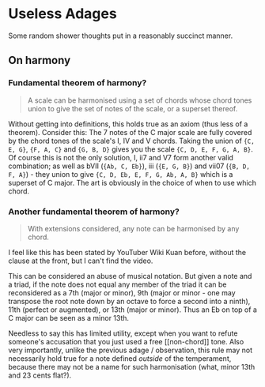 # Useless Adages

Some random shower thoughts put in a reasonably succinct manner.

## On harmony

### Fundamental theorem of harmony?

> A scale can be harmonised using a set of chords whose chord tones union to give the set of notes of the scale, or a superset thereof.

Without getting into definitions, this holds true as an axiom (thus less of a theorem). Consider this: The 7 notes of the C major scale are fully covered by the chord tones of the scale's I, IV and V chords. Taking the union of `{C, E, G}`, `{F, A, C}` and `{G, B, D}` gives you the scale `{C, D, E, F, G, A, B}`. Of course this is not the only solution, I, ii7 and V7 form another valid combination; as well as bVII (`{Ab, C, Eb}`), iii (`{E, G, B}`) and vii07 (`{B, D, F, A}`) - they union to give `{C, D, Eb, E, F, G, Ab, A, B}` which is a superset of C major. The art is obviously in the choice of when to use which chord.

### Another fundamental theorem of harmony?

> With extensions considered, any note can be harmonised by any chord.

I feel like this has been stated by YouTuber Wiki Kuan before, without the clause at the front, but I can't find the video.

This can be considered an abuse of musical notation. But given a note and a triad, if the note does not equal any member of the triad it can be reconsidered as a 7th (major or minor), 9th (major or minor - one may transpose the root note down by an octave to force a second into a ninth), 11th (perfect or augmented), or 13th (major or minor). Thus an Eb on top of a C major can be seen as a minor 13th.

Needless to say this has limited utility, except when you want to refute someone's accusation that you just used a free [[non-chord]] tone. Also very importantly, unlike the previous adage / observation, this rule may not necessarily hold true for a note defined *outside* of the temperament, because there may not be a name for such harmonisation (what, minor 13th and 23 cents flat?).
